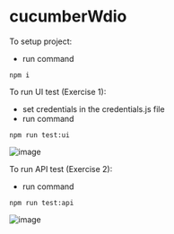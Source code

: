 # cucumberWdio
To setup project:
  - run command
```
npm i
```

To run UI test (Exercise 1):
  - set credentials in the credentials.js file
  - run command
  ```
  npm run test:ui
  ```
  ![image](https://user-images.githubusercontent.com/12064839/232565618-b25679e7-9841-4733-bdf3-584c9a88c0f5.png)

To run API test (Exercise 2):
  - run command
  ```
  npm run test:api
  ```
  ![image](https://user-images.githubusercontent.com/12064839/232565356-f8744582-d58a-4de9-99c1-8c24bdac3bc3.png)

  
